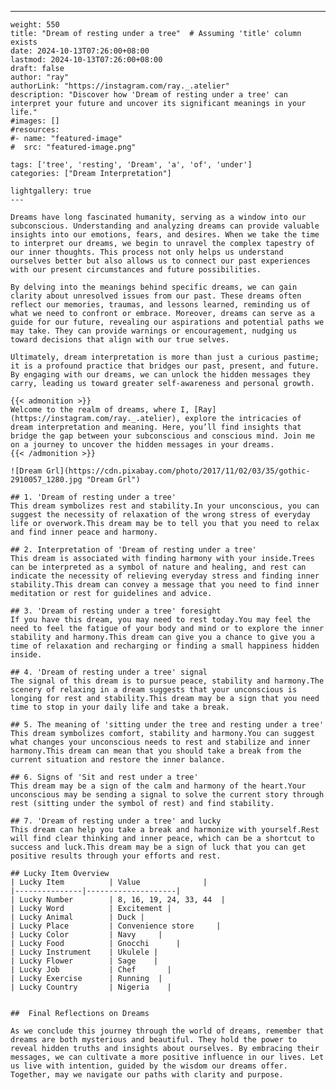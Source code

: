---
    weight: 550
    title: "Dream of resting under a tree"  # Assuming 'title' column exists
    date: 2024-10-13T07:26:00+08:00
    lastmod: 2024-10-13T07:26:00+08:00
    draft: false
    author: "ray"
    authorLink: "https://instagram.com/ray._.atelier"
    description: "Discover how 'Dream of resting under a tree' can interpret your future and uncover its significant meanings in your life."
    #images: []
    #resources:
    #- name: "featured-image"
    #  src: "featured-image.png"
    
    tags: ['tree', 'resting', 'Dream', 'a', 'of', 'under']
    categories: ["Dream Interpretation"]
    
    lightgallery: true
    ---
    
    Dreams have long fascinated humanity, serving as a window into our subconscious. Understanding and analyzing dreams can provide valuable insights into our emotions, fears, and desires. When we take the time to interpret our dreams, we begin to unravel the complex tapestry of our inner thoughts. This process not only helps us understand ourselves better but also allows us to connect our past experiences with our present circumstances and future possibilities.
    
    By delving into the meanings behind specific dreams, we can gain clarity about unresolved issues from our past. These dreams often reflect our memories, traumas, and lessons learned, reminding us of what we need to confront or embrace. Moreover, dreams can serve as a guide for our future, revealing our aspirations and potential paths we may take. They can provide warnings or encouragement, nudging us toward decisions that align with our true selves.
    
    Ultimately, dream interpretation is more than just a curious pastime; it is a profound practice that bridges our past, present, and future. By engaging with our dreams, we can unlock the hidden messages they carry, leading us toward greater self-awareness and personal growth.
    
    {{< admonition >}}
    Welcome to the realm of dreams, where I, [Ray](https://instagram.com/ray._.atelier), explore the intricacies of dream interpretation and meaning. Here, you’ll find insights that bridge the gap between your subconscious and conscious mind. Join me on a journey to uncover the hidden messages in your dreams.
    {{< /admonition >}}
    
    ![Dream Grl](https://cdn.pixabay.com/photo/2017/11/02/03/35/gothic-2910057_1280.jpg "Dream Grl")
    
    ## 1. 'Dream of resting under a tree'
    This dream symbolizes rest and stability.In your unconscious, you can suggest the necessity of relaxation of the wrong stress of everyday life or overwork.This dream may be to tell you that you need to relax and find inner peace and harmony.
    
    ## 2. Interpretation of 'Dream of resting under a tree'
    This dream is associated with finding harmony with your inside.Trees can be interpreted as a symbol of nature and healing, and rest can indicate the necessity of relieving everyday stress and finding inner stability.This dream can convey a message that you need to find inner meditation or rest for guidelines and advice.
    
    ## 3. 'Dream of resting under a tree' foresight
    If you have this dream, you may need to rest today.You may feel the need to feel the fatigue of your body and mind or to explore the inner stability and harmony.This dream can give you a chance to give you a time of relaxation and recharging or finding a small happiness hidden inside.
    
    ## 4. 'Dream of resting under a tree' signal
    The signal of this dream is to pursue peace, stability and harmony.The scenery of relaxing in a dream suggests that your unconscious is longing for rest and stability.This dream may be a sign that you need time to stop in your daily life and take a break.
    
    ## 5. The meaning of 'sitting under the tree and resting under a tree'
    This dream symbolizes comfort, stability and harmony.You can suggest what changes your unconscious needs to rest and stabilize and inner harmony.This dream can mean that you should take a break from the current situation and restore the inner balance.
    
    ## 6. Signs of 'Sit and rest under a tree'
    This dream may be a sign of the calm and harmony of the heart.Your unconscious may be sending a signal to solve the current story through rest (sitting under the symbol of rest) and find stability.
    
    ## 7. 'Dream of resting under a tree' and lucky
    This dream can help you take a break and harmonize with yourself.Rest will find clear thinking and inner peace, which can be a shortcut to success and luck.This dream may be a sign of luck that you can get positive results through your efforts and rest.
    
    ## Lucky Item Overview
    | Lucky Item          | Value              |
    |---------------|--------------------|
    | Lucky Number        | 8, 16, 19, 24, 33, 44  |
    | Lucky Word          | Excitement |
    | Lucky Animal        | Duck |
    | Lucky Place         | Convenience store     |
    | Lucky Color         | Navy     |
    | Lucky Food          | Gnocchi      |
    | Lucky Instrument    | Ukulele |
    | Lucky Flower        | Sage    |
    | Lucky Job           | Chef       |
    | Lucky Exercise      | Running  |
    | Lucky Country       | Nigeria    |
    
    
    ##  Final Reflections on Dreams
    
    As we conclude this journey through the world of dreams, remember that dreams are both mysterious and beautiful. They hold the power to reveal hidden truths and insights about ourselves. By embracing their messages, we can cultivate a more positive influence in our lives. Let us live with intention, guided by the wisdom our dreams offer. Together, may we navigate our paths with clarity and purpose.
    